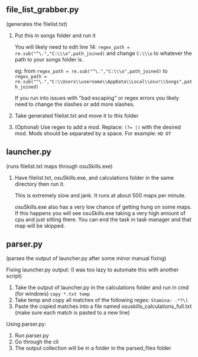 ## file_list_grabber.py 
(generates the filelist.txt)
1. Put this in songs folder and run it

    You will likely need to edit line 14: `regex_path = re.sub("^\.","C:\\\o",path_joined)` and change `C:\\\o` to whatever the path to your songs folder is.

    eg: from `regex_path = re.sub("^\.","C:\\\o",path_joined)` to `regex_path = re.sub("^\.","C:\\Users\\username\\AppData\\Local\\osu!\\Songs",path_joined)`

    If you run into issues with "bad escaping" or regex errors you likely need to change the slashes or add more slashes.

2. Take generated filelist.txt and move it to this folder
3. (Optional) Use regex to add a mod. Replace: `(?= |)` with the desired mod. Mods should be separated by a space. For example: `HD DT`

## launcher.py 
(runs filelist.txt maps through osuSkills.exe)
1. Have filelist.txt, osuSkills.exe, and calculations folder in the same directory then run it.

    This is extremely slow and jank. It runs at about 500 maps per minute. 

    osuSkills.exe also has a very low chance of getting hung on some maps. If this happens you will see osuSkills.exe taking a very high amount of cpu and just sitting there. You can end the task in task manager and that map will be skipped.

## parser.py 
(parses the output of launcher.py after some minor manual fixing)

Fixing launcher.py output: (I was too lazy to automate this with another script)
1. Take the output of launcher.py in the calculations folder and run in cmd (for windows) `copy *.txt temp`
2. Take temp and copy all matches of the following regex: `Stamina: .*?\)`
3. Paste the copied matches into a file named osuskills_calculations_full.txt (make sure each match is pasted to a new line)

Using parser.py:
1. Run parser.py
2. Go through the cli
3. The output collection will be in a folder in the parsed_files folder